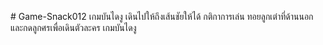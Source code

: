 <img scr=di1.png># Game-Snack012 เกมบันไดงู เดินไปให้ถึงเส้นชัยให้ได้ กติกาการเล่น ทอยลูกเต๋าที่ด้านนอกและกดลูกศรเพื่อเดินตัวละคร 
 เกมบันไดงู
